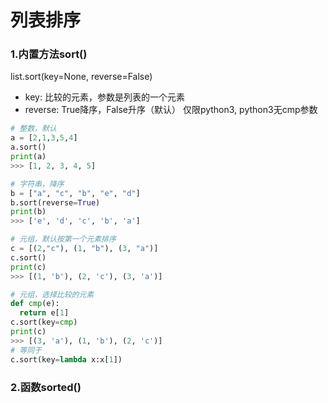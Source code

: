 # 列表排序

### 1.内置方法sort()
list.sort(key=None, reverse=False)  
- key: 比较的元素，参数是列表的一个元素
- reverse: True降序，False升序（默认）
仅限python3, python3无cmp参数

```python
# 整数，默认
a = [2,1,3,5,4]
a.sort()
print(a)
>>> [1, 2, 3, 4, 5]

# 字符串，降序
b = ["a", "c", "b", "e", "d"]
b.sort(reverse=True)
print(b)
>>> ['e', 'd', 'c', 'b', 'a']

# 元组，默认按第一个元素排序
c = [(2,"c"), (1, "b"), (3, "a")]
c.sort()
print(c)
>>> [(1, 'b'), (2, 'c'), (3, 'a')]

# 元组，选择比较的元素
def cmp(e):
  return e[1]
c.sort(key=cmp)
print(c)
>>> [(3, 'a'), (1, 'b'), (2, 'c')]
# 等同于
c.sort(key=lambda x:x[1])


```
### 2.函数sorted()
